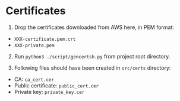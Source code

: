 # Certificates

1. Drop the certificates downloaded from AWS here, in PEM format:
- `XXX-certificate.pem.crt`
- `XXX-private.pem`

2. Run `python3 ./script/gencertsh.py` from project root directory.

3. Following files should have been created in `src/certs` directory:
- CA: `ca_cert.cer`
- Public certificate: `public_cert.cer`
- Private key: `private_key.cer`